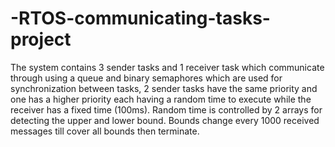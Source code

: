 # -RTOS-communicating-tasks-project
The system contains 3 sender tasks and 1 receiver task which communicate through using a queue and binary semaphores which are used for synchronization between tasks, 2 sender tasks have the same priority and one has a higher priority each having a random time to execute while the receiver has a fixed time (100ms). Random time is controlled by 2 arrays for detecting the upper and lower bound. Bounds change every 1000 received messages till cover all bounds then terminate.
